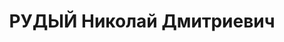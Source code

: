 ---
title: РУДЫЙ Николай Дмитриевич
description: '1893 року народження, Перемишлівський округ, Галичина, українець, освіта
  вища, член ВКП(б). Директор заводу "Коксохіммонтаж". Проживав: м. Слов''янськ Донецької
  області, вул. Харківська, вул. Шевченка, 46.

  Заарештований 5 серпня 1937 року. Виїзною сесією військової колегії Верховного Суду
  СРСР у м Київі 29 жовтня 1937 року засуджений до розстрілу з конфіскацією майна.
  Вирок приведений до виконання 30 жовтня 1937 року у м. Київі.

  Реабілітований у 1958 році.'
---